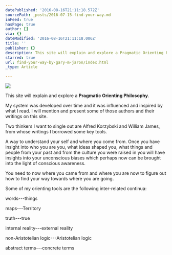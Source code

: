```yaml
---
datePublished: '2016-08-16T21:11:18.572Z'
sourcePath: _posts/2016-07-15-find-your-way.md
inFeed: true
hasPage: true
author: []
via: {}
dateModified: '2016-08-16T21:11:18.006Z'
title: ''
publisher: {}
description: This site will explain and explore a Pragmatic Orienting Philosophy.
starred: true
url: find-your-way-by-gary-m-jaron/index.html
_type: Article

---
```

![](https://the-grid-user-content.s3-us-west-2.amazonaws.com/1e0bd432-970d-4463-b87f-973f0b252b60.jpg)

This site will explain and explore a **Pragmatic Orienting Philosophy**.

My system was developed over time and it was influenced and inspired by what I read. I will mention and present some of those authors and their writings on this site.

Two thinkers I want to single out are Alfred Korzybski and William James, from whose writings I borrowed some key tools.

A way to understand your self and where you come from. Once you have insight into who you are you, what ideas shaped you, what things and people from your past and from the culture you were raised in you will have insights into your unconscious biases which perhaps now can be brought into the light of conscious awareness.

You need to now where you came from and where you are now to figure out how to find your way towards where you are going.

Some of my orienting tools are the following inter-related continua:

words---things

maps---Territory

truth---true

internal reality---external reality

non-Aristotelian logic---Aristotelian logic

abstract terms---concrete terms
